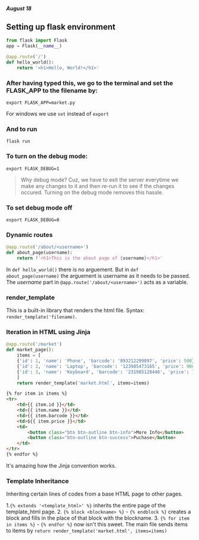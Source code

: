 ##### August 18

## Setting up flask environment

```python
from flask import Flask
app = Flask(__name__)

@app.route('/')
def hello_world():
    return '<h1>Hello, World!</h1>'
```

### After having typed this, we go to the terminal and set the FLASK_APP to the filename by: 
`export FLASK_APP=market.py`

For windows we use `set` instead of `export`

### And to run
`flask run`

### To turn on the debug mode:
`export FLASK_DEBUG=1`

> Why debug mode? Cuz, we have to exit the server everytime we make any changes to it and then re-run it to see if the changes occured. Turning on the debug mode removes this hassle. 

### To set debug mode off
`esport FLASK_DEBUG=0`

### Dynamic routes
```python
@app.route('/about/<username>')
def about_page(username):
    return f'<h1>This is the about page of {username}</h1>'
```

In `def hello_world()` there is no arguement. But in `def about_page(username)` the arguement is username as it needs to be passed. The *username* part in `@app.route('/about/<username>')` acts as a variable.

### render_template

This is a built-in library that renders the html file. Syntax: `render_template('filename)`.

### Iteration in HTML using Jinja

```python
@app.route('/market')
def market_page():
    items = [
    {'id': 1, 'name': 'Phone', 'barcode': '893212299897', 'price': 500},
    {'id': 2, 'name': 'Laptop', 'barcode': '123985473165', 'price': 900},
    {'id': 3, 'name': 'Keyboard', 'barcode': '231985128446', 'price': 150},
    ]
    return render_template('market.html', items=items)
```
```html
{% for item in items %}
<tr>
    <td>{{ item.id }}</td>
    <td>{{ item.name }}</td>
    <td>{{ item.barcode }}</td>
    <td>${{ item.price }}</td>
    <td>
        <button class="btn btn-outline btn-info">More Info</button>
        <button class="btn-outline btn-success">Puchase</button>
    </td>
</tr>
{% endfor %}
```

It's amazing how the Jinja convention works. 

### Template Inheritance

Inheriting certain lines of codes from a base HTML page to other pages.

1.`{% extends '<template_html>' %}` inherits the entire page of the template_html page. 
2. `{% block <blockname> %}` - `{% endblock %}` creates a block and fills in the place of that block with the blockname.
3. `{% for item in items %}` - `{% endfor %}` now isn't this sweet. The main file sends items to items by `return render_template('market.html', items=items)`




